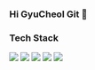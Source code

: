 ### Hi GyuCheol Git 👋

<!--
**kgc0120/kgc0120** is a ✨ _special_ ✨ repository because its `README.md` (this file) appears on your GitHub profile.

Here are some ideas to get you started:

- 🔭 I’m currently working on ...
- 🌱 I’m currently learning ...
- 👯 I’m looking to collaborate on ...
- 🤔 I’m looking for help with ...
- 💬 Ask me about ...
- 📫 How to reach me: ...
- 😄 Pronouns: ...
- ⚡ Fun fact: ...
-->

### Tech Stack
<!-- <a href="[연결할 링크]" target="_blank"><img src="https://img.shields.io/badge/[쓰고 싶은 텍스트]-[컬러 코드]?style=flat-square&logo=[브랜드 이름]&logoColor=white"/></a> -->
<a href="" target="_blank"><img src="https://img.shields.io/badge/Java-20c997?style=flat-square&logo=Java&logoColor=white"/></a>
<a href="" target="_blank"><img src="https://img.shields.io/badge/SpringBoot-20c997?style=flat-square&logo=SpringBoot&logoColor=white"/></a>
<a href="" target="_blank"><img src="https://img.shields.io/badge/Javascript-20c997?style=flat-square&logo=Javascript&logoColor=white"/></a>
<a href="" target="_blank"><img src="https://img.shields.io/badge/MySQL-20c997?style=flat-square&logo=MySQL&logoColor=white"/></a>
<a href="" target="_blank"><img src="https://img.shields.io/badge/Oracle-20c997?style=flat-square&logo=Oracle&logoColor=white"/></a>
